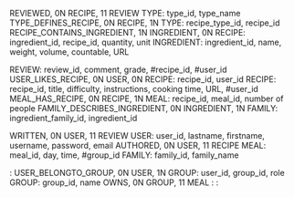 REVIEWED, 0N RECIPE, 11 REVIEW
TYPE: type_id, type_name
TYPE_DEFINES_RECIPE, 0N RECIPE, 1N TYPE: recipe_type_id, recipe_id
RECIPE_CONTAINS_INGREDIENT, 1N INGREDIENT, 0N RECIPE: ingredient_id, recipe_id, quantity, unit
INGREDIENT: ingredient_id, name, weight, volume, countable, URL

REVIEW: review_id, comment, grade, #recipe_id, #user_id
USER_LIKES_RECIPE, 0N USER, 0N RECIPE: recipe_id, user_id
RECIPE: recipe_id, title, difficulty, instructions, cooking time, URL, #user_id
MEAL_HAS_RECIPE, 0N RECIPE, 1N MEAL: recipe_id, meal_id, number of people
FAMILY_DESCRIBES_INGREDIENT, 0N INGREDIENT, 1N FAMILY: ingredient_family_id, ingredient_id

WRITTEN, 0N USER, 11 REVIEW
USER: user_id, lastname, firstname, username, password, email
AUTHORED, 0N USER, 11 RECIPE
MEAL: meal_id, day, time, #group_id
FAMILY: family_id, family_name

:
USER_BELONGTO_GROUP, 0N USER, 1N GROUP: user_id, group_id, role
GROUP: group_id, name
OWNS, 0N GROUP, 11 MEAL :
: